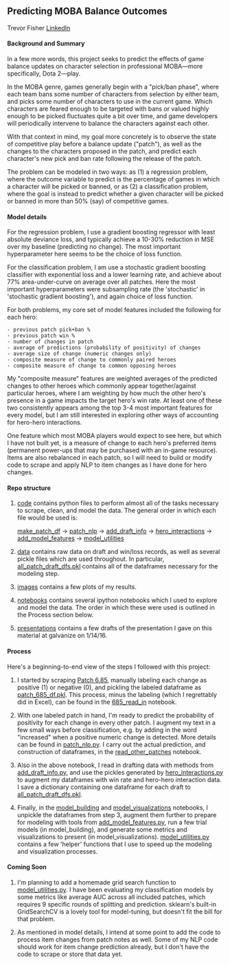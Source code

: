 ## Predicting MOBA Balance Outcomes
Trevor Fisher
[LinkedIn](https://www.linkedin.com/in/trefish)

#### Background and Summary
In a few more words, this project seeks to predict the effects of game balance updates on character selection in professional MOBA—more specifically, Dota 2—play.

In the MOBA genre, games generally begin with a "pick/ban phase", where each team bans some number of characters from selection by either team, and picks some number of characters to use in the current game. Which characters are feared enough to be targeted with bans or valued highly enough to be picked fluctuates quite a bit over time, and game developers will periodically intervene to balance the characters against each other.

With that context in mind, my goal more concretely is to observe the state of competitive play before a balance update ("patch"), as well as the changes to the characters proposed in the patch, and predict each character's new pick and ban rate following the release of the patch.

The problem can be modeled in two ways: as (1) a regression problem, where the outcome variable to predict is the percentage of games in which a character will be picked or banned, or as (2) a classification problem, where the goal is instead to predict whether a given character will be picked or banned in more than 50% (say) of competitive games.

#### Model details
For the regression problem, I use a gradient boosting regressor with least absolute deviance loss, and typically achieve a 10-30% reduction in MSE over my baseline (predicting no change). The most important hyperparameter here seems to be the choice of loss function.

For the classification problem, I am use a stochastic gradient boosting classifier with exponential loss and a lower learning rate, and achieve about 77% area-under-curve on average over all patches. Here the most important hyperparameters were subsampling rate (the 'stochastic' in 'stochastic gradient boosting'), and again choice of loss function.

For both problems, my core set of model features included the following for each hero:

    - previous patch pick+ban %
    - previous patch win %
    - number of changes in patch
    - average of predictions (probability of positivity) of changes
    - average size of change (numeric changes only)
    - composite measure of change to commonly paired heroes
    - composite measure of change to common opposing heroes

My "composite measure" features are weighted averages of the predicted changes to other heroes which commonly appear together/against particular heroes, where I am weighting by how much the other hero's presence in a game impacts the target hero's win rate. At least one of these two consistently appears among the top 3-4 most important features for every model, but I am still interested in exploring other ways of accounting for hero-hero interactions.

One feature which most MOBA players would expect to see here, but which I have not built yet, is a measure of change to each hero's preferred items (permanent power-ups that may be purchased with an in-game resource). Items are also rebalanced in each patch, so I will need to build or modify code to scrape and apply NLP to item changes as I have done for hero changes.

#### Repo structure

1. [code](code/) contains python files to perform almost all of the tasks necessary to scrape, clean, and model the data. The general order in which each file would be used is:

    [make_patch_df](code/make_patch_df.py) -> [patch_nlp](code/patch_nlp.py) -> [add_draft_info](code/add_draft_info.py) -> [hero_interactions](code/hero_interactions.py) -> [add_model_features](code/add_model_features.py) -> [model_utilities](code/model_utilities.py)

2. [data](data/) contains raw data on draft and win/loss records, as well as several pickle files which are used throughout. In particular, [all_patch_draft_dfs.pkl](data/all_patch_draft_dfs.pkl) contains all of the dataframes necessary for the modeling step.

3. [images](images/) contains a few plots of my results.

4. [notebooks](notebooks/) contains several ipython notebooks which I used to explore and model the data. The order in which these were used is outlined in the Process section below.

5. [presentations](presentations/) contains a few drafts of the presentation I gave on this material at galvanize on 1/14/16.


#### Process
Here's a beginning-to-end view of the steps I followed with this project:

1. I started by scraping [Patch 6.85](http://dota2.gamepedia.com/September_24,_2015_Patch), manually labeling each change as positive (1) or negative (0), and pickling the labeled dataframe as [patch_685_df.pkl](data/patch_685_df.pkl). This process, minus the labeling (which I regrettably did in Excel), can be found in the [685_read_in](notebooks/685_read_in.ipynb) notebook.

2. With one labeled patch in hand, I'm ready to predict the probability of positivity for each change in every other patch. I augment my text in a few small ways before classification, e.g. by adding in the word "increased" when a positive numeric change is detected. More details can be found in [patch_nlp.py](code/patch_nlp.py). I carry out the actual prediction, and construction of dataframes, in the  [read_other_patches](notebooks/read_other_patches.ipynb) notebook.

3. Also in the above notebook, I read in drafting data with methods from [add_draft_info.py](code/add_draft_info.py), and use the pickles generated by [hero_interactions.py](code/hero_interactions.py) to augment my dataframes with win rate and hero-hero interaction data. I save a dictionary containing one dataframe for each draft to [all_patch_draft_dfs.pkl](data/all_patch_draft_dfs.pkl).

4. Finally, in the [model_building](notebooks/model_building.ipynb) and [model_visualizations](notebooks/model_visualizations.ipynb) notebooks, I unpickle the dataframes from step 3, augment them further to prepare for modeling with tools from [add_model_features.py](code/add_model_features.py), run a few trial models (in model_building), and generate some metrics and visualizations to present (in model_visualizations). [model_utilities.py](code/model_utilities.py) contains a few 'helper' functions that I use to speed up the modeling and visualization processes.


#### Coming Soon

1. I'm planning to add a homemade grid search function to [model_utilities.py](code/model_utilities.py). I have been evaluating my classification models by some metrics like average AUC across all included patches, which requires 9 specific rounds of splitting and prediction. sklearn's built-in GridSearchCV is a lovely tool for model-tuning, but doesn't fit the bill for that problem.

2. As mentioned in model details, I intend at some point to add the code to process item changes from patch notes as well. Some of my NLP code should work for item change prediction already, but I don't have the code to scrape or store that data yet.
